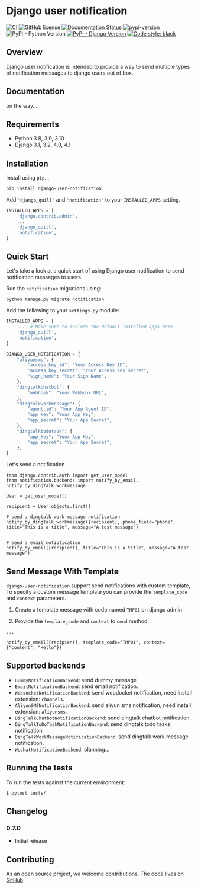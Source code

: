 # Django user notification

[![CI](https://github.com/wccdev/django-user-notification/actions/workflows/ci.yml/badge.svg?branch=main)](https://github.com/wccdev/django-user-notification/actions/workflows/ci.yml)
[![GitHub license](https://img.shields.io/github/license/anyidea/django-user-notification)](https://github.com/anyidea/django-user-notification/blob/master/LICENSE)
[![Documentation Status](https://readthedocs.org/projects/django-user-notification/badge/?version=latest)](https://django-user-notification.readthedocs.io/en/latest/?badge=latest)
[![pypi-version](https://img.shields.io/pypi/v/django-user-notification.svg)](https://pypi.python.org/pypi/django-user-notification)
![PyPI - Python Version](https://img.shields.io/pypi/pyversions/django-user-notification)
[![PyPI - Django Version](https://img.shields.io/badge/django-%3E%3D3.2-44B78B)](https://www.djangoproject.com/)
[![Code style: black](https://img.shields.io/badge/code%20style-black-000000.svg)](https://github.com/psf/black)

Overview
-----
Django user notification is intended to provide a way to send multiple types of notification messages to django users out of box.

Documentation
-----
on the way...

Requirements
-----

* Python 3.8, 3.9, 3.10
* Django 3.1, 3.2, 4.0, 4.1

Installation
-----

Install using `pip`...

    pip install django-user-notification

Add `'django_quill'` and `'notification'` to your `INSTALLED_APPS` setting.
```python
INSTALLED_APPS = [
    'django.contrib.admin',
    ...
    'django_quill',
    'notification',
]
```

Quick Start
-----

Let's take a look at a quick start of using Django user notification to send notification messages to users.

Run the `notification` migrations using:

    python manage.py migrate notification


Add the following to your `settings.py` module:

```python
INSTALLED_APPS = [
    ...  # Make sure to include the default installed apps here.
    'django_quill',
    'notification',
]

DJANGO_USER_NOTIFICATION = {
    "aliyunsms": {
        "access_key_id": "Your Access Key ID",
        "access_key_secret": "Your Access Key Secret",
        "sign_name": "Your Sign Name",
    },
    "dingtalkchatbot": {
        "webhook": "Your Webhook URL",
    },
    "dingtalkworkmessage": {
        "agent_id": "Your App Agent ID",
        "app_key": "Your App Key",
        "app_secret": "Your App Secret",
    },
    "dingtalktodotask": {
        "app_key": "Your App Key",
        "app_secret": "Your App Secret",
    },
}
```

Let's send a notification

``` {.python}
from django.contrib.auth import get_user_model
from notification.backends import notify_by_email, notify_by_dingtalk_workmessage

User = get_user_model()

recipient = User.objects.first()

# send a dingtalk work message notification
notify_by_dingtalk_workmessage([recipient], phone_field="phone", title="This is a title", message="A test message")


# send a email notiofication
notify_by_email([recipient], title="This is a title", message="A test message")
```


Send Message With Template
--------------

`django-user-notification` support send notifications with custom template, To
specify a custom message template you can provide the `template_code`
and `context` parameters.

1)  Create a template message with code named `TMP01` on django admin

2)  Provide the `template_code` and `context` to `send` method:
``` {.python}
...

notify_by_email([recipient], template_code="TMP01", context={"content": "Hello"})
```

Supported backends
-----------------------------

- `DummyNotificationBackend`: send dummy message
- `EmailNotificationBackend`: send email notification.
- `WebsocketNotificationBackend`: send webdocket notification, need install extension: `channels`.
- `AliyunSMSNotificationBackend`: send aliyun sms notification, need install extension: `aliyunsms`.
- `DingTalkChatbotNotificationBackend`: send dingtalk chatbot notification.
- `DingTalkToDoTaskNotificationBackend`: send dingtalk todo tasks notification
- `DingTalkWorkMessageNotificationBackend`: send dingtalk work message notification.
- `WechatNotificationBackend`: planning...

Running the tests
-----------------

To run the tests against the current environment:

``` {.bash}
$ pytest tests/
```

Changelog
---------

### 0.7.0

-   Initial release

Contributing
------------
As an open source project, we welcome contributions. The code lives on [GitHub](https://github.com/anyidea/django-user-notification/)

